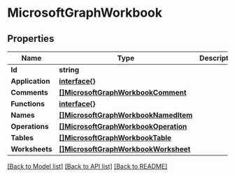 # MicrosoftGraphWorkbook

## Properties

Name | Type | Description | Notes
------------ | ------------- | ------------- | -------------
**Id** | **string** |  | [optional] 
**Application** | [**interface{}**](.md) |  | [optional] 
**Comments** | [**[]MicrosoftGraphWorkbookComment**](microsoft.graph.workbookComment.md) |  | [optional] 
**Functions** | [**interface{}**](.md) |  | [optional] 
**Names** | [**[]MicrosoftGraphWorkbookNamedItem**](microsoft.graph.workbookNamedItem.md) |  | [optional] 
**Operations** | [**[]MicrosoftGraphWorkbookOperation**](microsoft.graph.workbookOperation.md) |  | [optional] 
**Tables** | [**[]MicrosoftGraphWorkbookTable**](microsoft.graph.workbookTable.md) |  | [optional] 
**Worksheets** | [**[]MicrosoftGraphWorkbookWorksheet**](microsoft.graph.workbookWorksheet.md) |  | [optional] 

[[Back to Model list]](../README.md#documentation-for-models) [[Back to API list]](../README.md#documentation-for-api-endpoints) [[Back to README]](../README.md)


